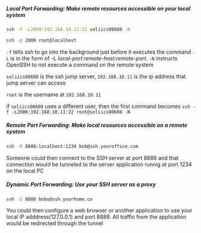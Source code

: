 ##### Local Port Forwarding: Make remote resources accessible on your local system
```bash
ssh -f -L2000:192.168.10.11:22 seliics00608 -N

ssh -p 2000 root@localhost
```


`-f` tells ssh to go into the background just before it executes the command
`-L` is in the form of *-L local-port:remote-host:remote-port*.
`-N` instructs OpenSSH to not execute a command on the remote system

`seliics00608` is the ssh jump server, `192.168.10.11` is the ip address that jump server can access

`root` is the username at `192.168.10.11`

if `seliics00608` uses a different user, then the first command becomes `ssh -f -L2000:192.168.10.11:22 root@seliics00608 -N`


##### Remote Port Forwarding: Make local resources accessible on a remote system
```bash
ssh -R 8888:localhost:1234 bob@ssh.youroffice.com
```

Someone could then connect to the SSH server at port 8888 and that connection would be tunneled to the server application runnig at port 1234 on the local PC


##### Dynamic Port Forwarding: Use your SSH server as a proxy
```bash
ssh -D 8888 bobo@ssh.yourhome.co
```
You could then configure a web browser or another application to use your local IP adddress(127.0.0.1) and port 8888. All traffic from the application would be redirected through the tunnel

